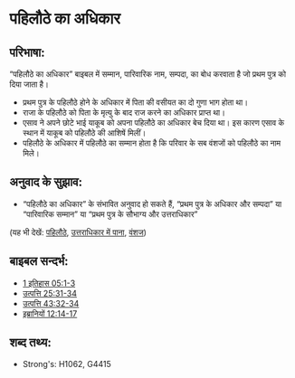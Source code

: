 ﻿# पहिलौठे का अधिकार #

## परिभाषा: ##

“पहिलौठे का अधिकार” बाइबल में सम्मान, पारिवारिक नाम, सम्पदा, का बोध करवाता है जो प्रथम पुत्र को दिया जाता है।

* प्रथम पुत्र के पहिलौठे होने के अधिकार में पिता की वसीयत का दो गुणा भाग होता था।
* राजा के पहिलौठे को पिता के मृत्यु के बाद राज करने का अधिकार प्राप्त था।
* एसाव ने अपने छोटे भाई याकूब को अपना पहिलौठे का अधिकार बेच दिया था। इस कारण एसाव के स्थान में याकूब को पहिलौठे की आशिषें मिलीं।
* पहिलौठे के अधिकार में पहिलौठे का सम्मान होता है कि परिवार के सब वंशजों को पहिलौठे का नाम मिले।

## अनुवाद के सुझाव: ##

* “पहिलौठे का अधिकार” के संभावित अनुवाद हो सकते हैं, “प्रथम पुत्र के अधिकार और सम्पदा” या “पारिवारिक सम्मान” या “प्रथम पुत्र के सौभाग्य और उत्तराधिकार” 
  

(यह भी देखें: [पहिलौठे](../other/firstborn.md), [उत्तराधिकार में पाना](../kt/inherit.md), [वंशज](../other/descendant.md))

## बाइबल सन्दर्भ: ##

* [1 इतिहास 05:1-3](rc://en/tn/help/1ch/05/01)
* [उत्पत्ति 25:31-34](rc://en/tn/help/gen/25/31)
* [उत्पत्ति 43:32-34](rc://en/tn/help/gen/43/32)
* [इब्रानियों 12:14-17](rc://en/tn/help/heb/12/14)

## शब्द तथ्य: ##

* Strong's: H1062, G4415
